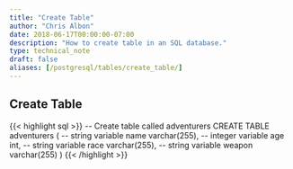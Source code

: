 ```yaml
---
title: "Create Table"
author: "Chris Albon"
date: 2018-06-17T00:00:00-07:00
description: "How to create table in an SQL database."
type: technical_note
draft: false
aliases: [/postgresql/tables/create_table/]
---
```


## Create Table

{{< highlight sql >}}
-- Create table called adventurers
CREATE TABLE adventurers (
    -- string variable
    name varchar(255),
    -- integer variable
    age int,
    -- string variable
    race varchar(255),
    -- string variable
    weapon varchar(255)
)
{{< /highlight >}}